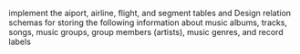 implement the aiport, airline, flight, and segment tables 
and
Design relation schemas for storing the following information about music albums, tracks, songs, music groups, group members (artists), music genres, and record labels
